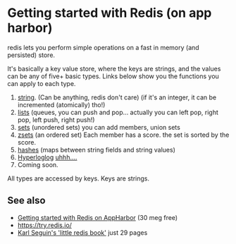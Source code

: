 # Getting started with Redis (on app harbor)

redis lets you perform simple operations on a fast in memory (and persisted) store.

It's basically a key value store, where the keys are strings, and the values can be any of five+ basic types. Links below show you the functions you can apply to each type.

1. [string](http://redis.io/commands/#string). (Can be anything, redis don't care) (if it's an integer, it can be incremented (atomically) tho!)
2. [lists](http://redis.io/commands#list) (queues, you can push and pop... actually you can left pop, right pop, left push, right push!)
3. [sets](http://redis.io/commands#set) (unordered sets) you can add members, union sets
4. [zsets](http://redis.io/commands#sorted_set) (an ordered set) Each member has a score. the set is sorted by the score.
5. [hashes](http://redis.io/commands#hash) (maps between string fields and string values)
6. [Hyperloglog](http://redis.io/commands#hyperloglog) [uhhh....](http://antirez.com/news/75) 
7.  Coming soon.

All types are accessed by keys. Keys are strings.

 
## See also

 * [Getting started with Redis on AppHarbor](https://blog.appharbor.com/2012/04/23/getting-started-with-redis-on-appharbor) (30 meg free)
 * https://try.redis.io/
 * [Karl Seguin's 'little redis book'](http://openmymind.net/2012/1/23/The-Little-Redis-Book/) just 29 pages